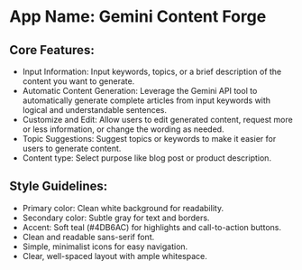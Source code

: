 # **App Name**: Gemini Content Forge

## Core Features:

- Input Information: Input keywords, topics, or a brief description of the content you want to generate.
- Automatic Content Generation: Leverage the Gemini API tool to automatically generate complete articles from input keywords with logical and understandable sentences.
- Customize and Edit: Allow users to edit generated content, request more or less information, or change the wording as needed.
- Topic Suggestions: Suggest topics or keywords to make it easier for users to generate content.
- Content type: Select purpose like blog post or product description.

## Style Guidelines:

- Primary color: Clean white background for readability.
- Secondary color: Subtle gray for text and borders.
- Accent: Soft teal (#4DB6AC) for highlights and call-to-action buttons.
- Clean and readable sans-serif font.
- Simple, minimalist icons for easy navigation.
- Clear, well-spaced layout with ample whitespace.